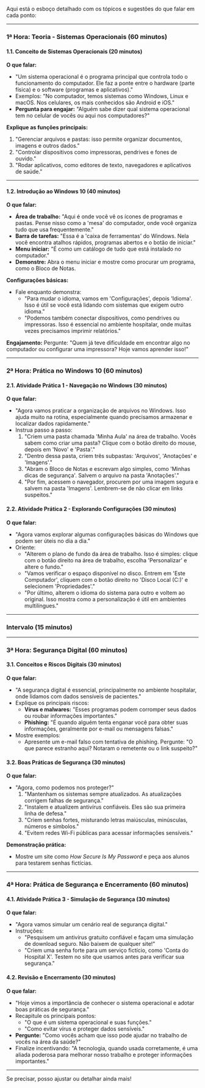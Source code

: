Aqui está o esboço detalhado com os tópicos e sugestões do que falar em cada ponto:

---

### **1ª Hora: Teoria - Sistemas Operacionais (60 minutos)**  

#### **1.1. Conceito de Sistemas Operacionais (20 minutos)**  
**O que falar:**  
- "Um sistema operacional é o programa principal que controla todo o funcionamento do computador. Ele faz a ponte entre o hardware (parte física) e o software (programas e aplicativos)."  
- Exemplos: "No computador, temos sistemas como Windows, Linux e macOS. Nos celulares, os mais conhecidos são Android e iOS."  
- **Pergunta para engajar:** "Alguém sabe dizer qual sistema operacional tem no celular de vocês ou aqui nos computadores?"  

**Explique as funções principais:**  
1. "Gerenciar arquivos e pastas: isso permite organizar documentos, imagens e outros dados."  
2. "Controlar dispositivos como impressoras, pendrives e fones de ouvido."  
3. "Rodar aplicativos, como editores de texto, navegadores e aplicativos de saúde."  

---

#### **1.2. Introdução ao Windows 10 (40 minutos)**  
**O que falar:**  
- **Área de trabalho:** "Aqui é onde você vê os ícones de programas e pastas. Pense nisso como a 'mesa' do computador, onde você organiza tudo que usa frequentemente."  
- **Barra de tarefas:** "Essa é a 'caixa de ferramentas' do Windows. Nela você encontra atalhos rápidos, programas abertos e o botão de iniciar."  
- **Menu iniciar:** "É como um catálogo de tudo que está instalado no computador."  
- **Demonstre:** Abra o menu iniciar e mostre como procurar um programa, como o Bloco de Notas.  

**Configurações básicas:**  
- Fale enquanto demonstra:  
  - "Para mudar o idioma, vamos em 'Configurações', depois 'Idioma'. Isso é útil se você está lidando com sistemas que exigem outro idioma."  
  - "Podemos também conectar dispositivos, como pendrives ou impressoras. Isso é essencial no ambiente hospitalar, onde muitas vezes precisamos imprimir relatórios."

**Engajamento:** Pergunte: "Quem já teve dificuldade em encontrar algo no computador ou configurar uma impressora? Hoje vamos aprender isso!"

---

### **2ª Hora: Prática no Windows 10 (60 minutos)**  

#### **2.1. Atividade Prática 1 - Navegação no Windows (30 minutos)**  
**O que falar:**  
- "Agora vamos praticar a organização de arquivos no Windows. Isso ajuda muito na rotina, especialmente quando precisamos armazenar e localizar dados rapidamente."  
- Instrua passo a passo:  
  1. "Criem uma pasta chamada 'Minha Aula' na área de trabalho. Vocês sabem como criar uma pasta? Clique com o botão direito do mouse, depois em 'Novo' e 'Pasta'."  
  2. "Dentro dessa pasta, criem três subpastas: 'Arquivos', 'Anotações' e 'Imagens'."  
  3. "Abram o Bloco de Notas e escrevam algo simples, como 'Minhas dicas de segurança'. Salvem o arquivo na pasta 'Anotações'."  
  4. "Por fim, acessem o navegador, procurem por uma imagem segura e salvem na pasta 'Imagens'. Lembrem-se de não clicar em links suspeitos."  

#### **2.2. Atividade Prática 2 - Explorando Configurações (30 minutos)**  
**O que falar:**  
- "Agora vamos explorar algumas configurações básicas do Windows que podem ser úteis no dia a dia."  
- Oriente:  
  - "Alterem o plano de fundo da área de trabalho. Isso é simples: clique com o botão direito na área de trabalho, escolha 'Personalizar' e altere o fundo."  
  - "Vamos verificar o espaço disponível no disco. Entrem em 'Este Computador', cliquem com o botão direito no 'Disco Local (C:)' e selecionem 'Propriedades'."  
  - "Por último, alterem o idioma do sistema para outro e voltem ao original. Isso mostra como a personalização é útil em ambientes multilíngues."

---

### **Intervalo (15 minutos)**  

---

### **3ª Hora: Segurança Digital (60 minutos)**  

#### **3.1. Conceitos e Riscos Digitais (30 minutos)**  
**O que falar:**  
- "A segurança digital é essencial, principalmente no ambiente hospitalar, onde lidamos com dados sensíveis de pacientes."  
- Explique os principais riscos:  
  - **Vírus e malwares:** "Esses programas podem corromper seus dados ou roubar informações importantes."  
  - **Phishing:** "É quando alguém tenta enganar você para obter suas informações, geralmente por e-mail ou mensagens falsas."  
- Mostre exemplos:  
  - Apresente um e-mail falso com tentativa de phishing. Pergunte: "O que parece estranho aqui? Notaram o remetente ou o link suspeito?"  

#### **3.2. Boas Práticas de Segurança (30 minutos)**  
**O que falar:**  
- "Agora, como podemos nos proteger?"  
  1. "Mantenham os sistemas sempre atualizados. As atualizações corrigem falhas de segurança."  
  2. "Instalem e atualizem antivírus confiáveis. Eles são sua primeira linha de defesa."  
  3. "Criem senhas fortes, misturando letras maiúsculas, minúsculas, números e símbolos."  
  4. "Evitem redes Wi-Fi públicas para acessar informações sensíveis."  

**Demonstração prática:**  
- Mostre um site como *How Secure Is My Password* e peça aos alunos para testarem senhas fictícias.  

---

### **4ª Hora: Prática de Segurança e Encerramento (60 minutos)**  

#### **4.1. Atividade Prática 3 - Simulação de Segurança (30 minutos)**  
**O que falar:**  
- "Agora vamos simular um cenário real de segurança digital."  
- Instruções:  
  - "Pesquisem um antivírus gratuito confiável e façam uma simulação de download seguro. Não baixem de qualquer site!"  
  - "Criem uma senha forte para um serviço fictício, como 'Conta do Hospital X'. Testem no site que usamos antes para verificar sua segurança."  

#### **4.2. Revisão e Encerramento (30 minutos)**  
**O que falar:**  
- "Hoje vimos a importância de conhecer o sistema operacional e adotar boas práticas de segurança."  
- Recapitule os principais pontos:  
  - "O que é um sistema operacional e suas funções."  
  - "Como evitar vírus e proteger dados sensíveis."  
- **Pergunte:** "Como vocês acham que isso pode ajudar no trabalho de vocês na área da saúde?"  
- Finalize incentivando: "A tecnologia, quando usada corretamente, é uma aliada poderosa para melhorar nosso trabalho e proteger informações importantes."

---

Se precisar, posso ajustar ou detalhar ainda mais!
